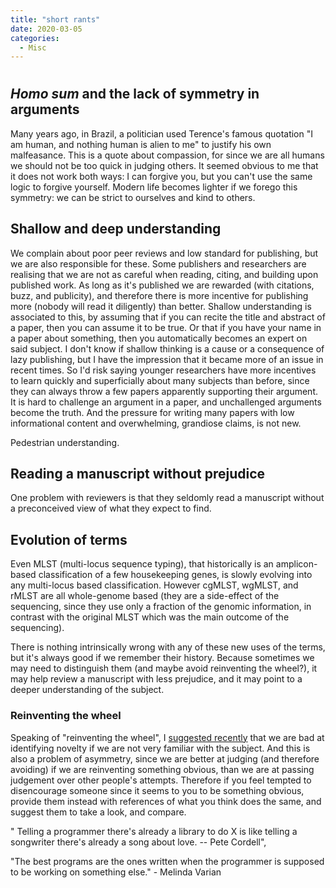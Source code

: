 ```yaml
---
title: "short rants"
date: 2020-03-05
categories:
  - Misc
---
```


# 

## _Homo sum_ and the lack of symmetry in arguments

Many years ago, in Brazil, a politician used Terence's famous quotation "I am human, and nothing human is alien to me"
to justify his own malfeasance.
This is a quote about compassion, for since we are all humans we should not be too quick in judging others.
It seemed obvious to me that it does not work both ways: I can forgive you, but you can't use the same logic to forgive
yourself.
Modern life becomes lighter if we forego this symmetry: we can be strict to ourselves and kind to others.

## Shallow and deep understanding

We complain about poor peer reviews and low standard for publishing, but we are also responsible for these.
Some publishers and researchers are realising that we are not as careful when reading, citing, and
building upon published work.
As long as it's published we are rewarded (with citations, buzz, and publicity), and therefore there is more incentive
for publishing more (nobody will read it diligently) than better.
Shallow understanding is associated to this, by assuming that if you can recite the title and abstract of a paper, then
you can assume it to be true. 
Or that if you have your name in a paper about something, then you automatically becomes an expert on said subject.
I don't know if shallow thinking is a cause or a consequence of lazy publishing, but I have the impression that it became
more of an issue in recent times. 
So I'd risk saying younger researchers have more incentives to learn quickly and superficially about many subjects than
before, since they can always throw a few papers apparently supporting their argument. 
It is hard to challenge an argument in a paper, and unchallenged arguments become the truth. 
And the pressure for writing many papers with low informational content and overwhelming, grandiose claims, is not new. 

Pedestrian understanding.

## Reading a manuscript without prejudice

One problem with reviewers is that they seldomly read a manuscript without a preconceived view of what they expect to
find.

## Evolution of terms 

Even MLST (multi-locus sequence typing), that historically is an amplicon-based classification of a few housekeeping
genes, is slowly evolving into any multi-locus based classification. However cgMLST, wgMLST, and rMLST are all
whole-genome based (they are a side-effect of the sequencing, since they use only a fraction of the genomic
information, in contrast with the original MLST which was the main outcome of the sequencing). 

There is nothing intrinsically wrong with any of these new uses of the terms, but it's always good if we remember their
history. 
Because sometimes we may need to distinguish them (and maybe avoid reinventing the wheel?), it may help review a
manuscript with less prejudice, and it may point to a deeper understanding of the subject.

### Reinventing the wheel
Speaking of "reinventing the wheel", I [suggested recently](https://twitter.com/leomrtns/status/1487837758706040836)
that we are bad at identifying novelty if we are not very familiar with the subject.
And this is also a problem of asymmetry, since we are better at judging (and therefore avoiding) if we are
reinventing something obvious, than we are at passing judgement over other people's attempts.
Therefore if you feel tempted to disencourage someone since it seems to you to be something obvious, provide them
instead with references of what you think does the same, and suggest them to take a look, and compare. 

" Telling a programmer there's already a library to do X is like telling a songwriter there's already a
song about love. -- Pete Cordell",

"The best programs are the ones written when the programmer is supposed to be working on something else." - Melinda Varian
